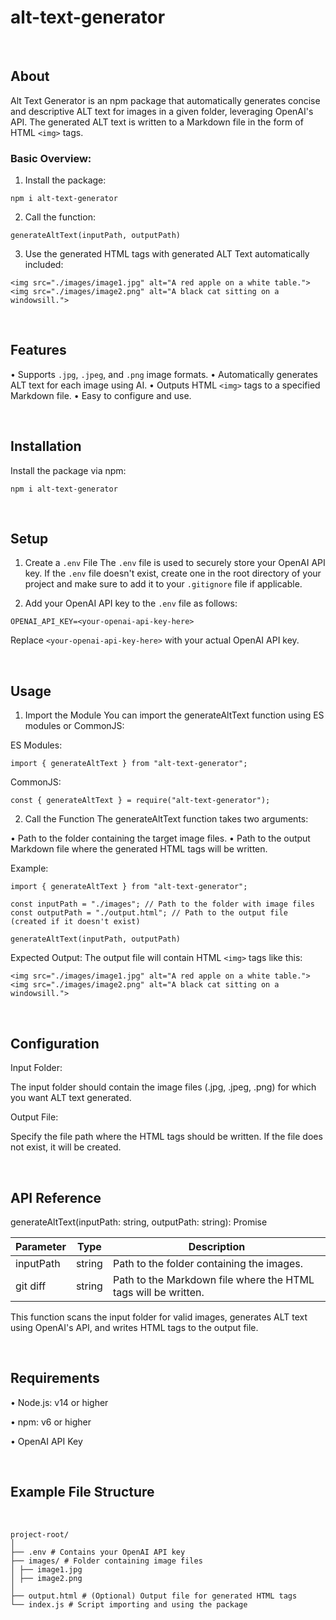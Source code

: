 # alt-text-generator

</br>

## About

Alt Text Generator is an npm package that automatically generates concise and descriptive ALT text for images in a given folder, leveraging OpenAI's API. The generated ALT text is written to a Markdown file in the form of HTML `<img>` tags.

### Basic Overview:

1. Install the package:

```
npm i alt-text-generator
```

2. Call the function:

```
generateAltText(inputPath, outputPath)
```

3. Use the generated HTML tags with generated ALT Text automatically included:

```
<img src="./images/image1.jpg" alt="A red apple on a white table.">
<img src="./images/image2.png" alt="A black cat sitting on a windowsill.">
```

</br>

## Features

• Supports `.jpg`, `.jpeg`, and `.png` image formats.
• Automatically generates ALT text for each image using AI.
• Outputs HTML `<img>` tags to a specified Markdown file.
• Easy to configure and use.

</br>

## Installation

Install the package via npm:

```
npm i alt-text-generator
```

</br>

## Setup

1. Create a `.env` File
   The `.env` file is used to securely store your OpenAI API key. If the `.env` file doesn't exist, create one in the root directory of your project and make sure to add it to your `.gitignore` file if applicable.

2. Add your OpenAI API key to the `.env` file as follows:

```
OPENAI_API_KEY=<your-openai-api-key-here>
```

Replace `<your-openai-api-key-here>` with your actual OpenAI API key.

</br>

## Usage

1. Import the Module
   You can import the generateAltText function using ES modules or CommonJS:

ES Modules:

```
import { generateAltText } from "alt-text-generator";
```

CommonJS:

```
const { generateAltText } = require("alt-text-generator");
```

2. Call the Function
   The generateAltText function takes two arguments:

• Path to the folder containing the target image files.
• Path to the output Markdown file where the generated HTML tags will be written.

Example:

```
import { generateAltText } from "alt-text-generator";

const inputPath = "./images"; // Path to the folder with image files
const outputPath = "./output.html"; // Path to the output file (created if it doesn't exist)

generateAltText(inputPath, outputPath)
```

Expected Output:
The output file will contain HTML `<img>` tags like this:

```
<img src="./images/image1.jpg" alt="A red apple on a white table.">
<img src="./images/image2.png" alt="A black cat sitting on a windowsill.">
```

</br>

## Configuration

Input Folder:

The input folder should contain the image files (.jpg, .jpeg, .png) for which you want ALT text generated.

Output File:

Specify the file path where the HTML tags should be written. If the file does not exist, it will be created.

</br>

## API Reference

generateAltText(inputPath: string, outputPath: string): Promise<void>

| Parameter | Type   | Description                                                    |
| --------- | ------ | -------------------------------------------------------------- |
| inputPath | string | Path to the folder containing the images.                      |
| git diff  | string | Path to the Markdown file where the HTML tags will be written. |

This function scans the input folder for valid images, generates ALT text using OpenAI's API, and writes HTML tags to the output file.

</br>

## Requirements

• Node.js: v14 or higher

• npm: v6 or higher

• OpenAI API Key

</br>

## Example File Structure

</br>

```
project-root/
│
├── .env # Contains your OpenAI API key
├── images/ # Folder containing image files
│ ├── image1.jpg
│ ├── image2.png
│
├── output.html # (Optional) Output file for generated HTML tags
└── index.js # Script importing and using the package
```
